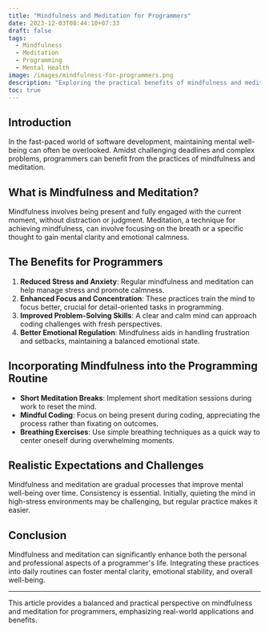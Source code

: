 ```yaml
---
title: "Mindfulness and Meditation for Programmers"
date: 2023-12-03T08:44:10+07:33
draft: false
tags:
  - Mindfulness
  - Meditation
  - Programming
  - Mental Health
image: /images/mindfulness-for-programmers.png
description: "Exploring the practical benefits of mindfulness and meditation in the programming world."
toc: true
---
```


## Introduction

In the fast-paced world of software development, maintaining mental well-being can often be overlooked. Amidst challenging deadlines and complex problems, programmers can benefit from the practices of mindfulness and meditation.

## What is Mindfulness and Meditation?

Mindfulness involves being present and fully engaged with the current moment, without distraction or judgment. Meditation, a technique for achieving mindfulness, can involve focusing on the breath or a specific thought to gain mental clarity and emotional calmness.

## The Benefits for Programmers

1. **Reduced Stress and Anxiety**: Regular mindfulness and meditation can help manage stress and promote calmness.
2. **Enhanced Focus and Concentration**: These practices train the mind to focus better, crucial for detail-oriented tasks in programming.
3. **Improved Problem-Solving Skills**: A clear and calm mind can approach coding challenges with fresh perspectives.
4. **Better Emotional Regulation**: Mindfulness aids in handling frustration and setbacks, maintaining a balanced emotional state.

## Incorporating Mindfulness into the Programming Routine

- **Short Meditation Breaks**: Implement short meditation sessions during work to reset the mind.
- **Mindful Coding**: Focus on being present during coding, appreciating the process rather than fixating on outcomes.
- **Breathing Exercises**: Use simple breathing techniques as a quick way to center oneself during overwhelming moments.

## Realistic Expectations and Challenges

Mindfulness and meditation are gradual processes that improve mental well-being over time. Consistency is essential. Initially, quieting the mind in high-stress environments may be challenging, but regular practice makes it easier.

## Conclusion

Mindfulness and meditation can significantly enhance both the personal and professional aspects of a programmer's life. Integrating these practices into daily routines can foster mental clarity, emotional stability, and overall well-being.

---

This article provides a balanced and practical perspective on mindfulness and meditation for programmers, emphasizing real-world applications and benefits.
